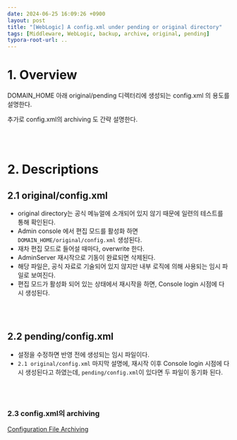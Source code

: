 ```yaml
---
date: 2024-06-25 16:09:26 +0900
layout: post
title: "[WebLogic] A config.xml under pending or original directory"
tags: [Middleware, WebLogic, backup, archive, original, pending]
typora-root-url: ..
---
```


# 1. Overview
DOMAIN_HOME 아래 original/pending 디렉터리에 생성되는 config.xml 의 용도를 설명한다.

추가로 config.xml의 archiving 도 간략 설명한다.


<br><br>


# 2. Descriptions

## 2.1 original/config.xml

* original directory는 공식 메뉴얼에 소개되어 있지 않기 때문에 일련의 테스트를 통해 확인된다.
* Admin console 에서 편집 모드를 활성화 하면 `DOMAIN_HOME/original/config.xml` 생성된다.
* 재차 편집 모드로 들어설 때마다, overwrite 한다.
* AdminServer 재시작으로 기동이 완료되면 삭제된다.
* 해당 파일은, 공식 자료로 기술되어 있지 않지만 내부 로직에 의해 사용되는 임시 파일로 보여진다.
* 편집 모드가 활성화 되어 있는 상태에서 재시작을 하면, Console login 시점에 다시 생성된다.


<br><br>


## 2.2 pending/config.xml

* 설정을 수정하면 반영 전에 생성되는 임시 파일이다.
* `2.1 original/config.xml` 마지막 설명에, 재시작 이후 Console login 시점에 다시 생성된다고 하였는데, `pending/config.xml`이 있다면 두 파일이 동기화 된다.


<br><br>


### 2.3 config.xml의 archiving

[Configuration File Archiving](https://docs.oracle.com/en/middleware/standalone/weblogic-server/14.1.1.0/domcf/config_files.html#GUID-43B51552-2AFB-4B17-A95E-D502B2C42EA0)
